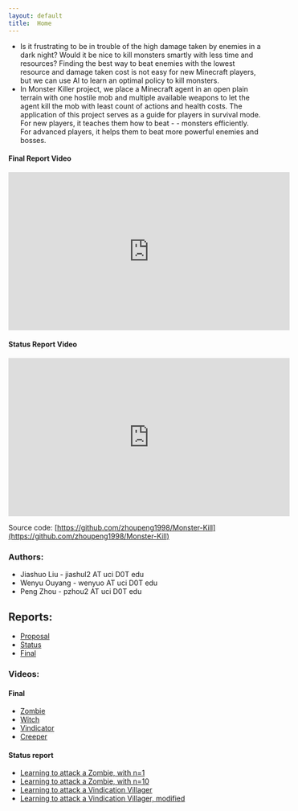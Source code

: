 ```yaml
---
layout: default
title:  Home
---
```


- Is it frustrating to be in trouble of the high damage taken by enemies in a dark night? Would it be nice to kill monsters smartly with less time and resources? Finding the best way to beat enemies with the lowest resource and damage taken cost is not easy for new Minecraft players, but we can use AI to learn an optimal policy to kill monsters.
- In Monster Killer project, we place a Minecraft agent in an open plain terrain with one hostile mob and multiple available weapons to let the agent kill the mob with least count of actions and health costs.
The application of this project serves as a guide for players in survival mode. For new players, it teaches them how to beat - - monsters efficiently. For advanced players, it helps them to beat more powerful enemies and bosses.

#### Final Report Video
<iframe width="560" height="315" src="https://www.youtube.com/embed/GduOmv7hb4g" frameborder="0" allow="accelerometer; autoplay; encrypted-media; gyroscope; picture-in-picture" allowfullscreen=""></iframe>

#### Status Report Video
<iframe width="560" height="315" src="https://www.youtube.com/embed/CpJ8CY-qIeU" frameborder="0" allow="accelerometer; autoplay; encrypted-media; gyroscope; picture-in-picture" allowfullscreen></iframe>

Source code: [https://github.com/zhoupeng1998/Monster-Kill](https://github.com/zhoupeng1998/Monster-Kill)

### Authors:
- Jiashuo Liu - jiashul2 AT uci D0T edu
- Wenyu Ouyang - wenyuo AT uci D0T edu
- Peng Zhou - pzhou2 AT uci D0T edu

## Reports:
- [Proposal](proposal.html)
- [Status](status.html)
- [Final](final.html)

### Videos:
#### Final
- [Zombie](https://youtu.be/JyfrMdk7GlM)
- [Witch](https://youtu.be/SoyYwjy8uvg)
- [Vindicator](https://www.youtube.com/watch?v=Xp4MWsBKG3M/)
- [Creeper](https://youtu.be/eBdoFJDwgPY)
#### Status report
- [Learning to attack a Zombie, with n=1](https://youtu.be/WYGCHZLbv-M)
- [Learning to attack a Zombie, with n=10](https://youtu.be/q7DSRw9kz3Y)
- [Learning to attack a Vindication Villager](https://youtu.be/rSCD-aySpaU)
- [Learning to attack a Vindication Villager, modified](https://youtu.be/yOX0X00f9cw)


    

